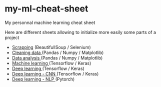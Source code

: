 # my-ml-cheat-sheet

My personnal machine learning cheat sheet

Here are different sheets allowing to initialize more easily some parts of a project

* [Scrapping](scrapping.ipynb) (BeautifullSoup / Selenium)
* [Cleaning data ](data-cleaning.ipynb) (Pandas / Numpy / Matplotlib)
* [Data analysis ](data-analysis.ipynb) (Pandas / Numpy / Matplotlib)
* [Machine learning ](machine-learning.ipynb) (Tensorflow / Keras)
* [Deep learning ](deep-learning.ipynb) (Tensorflow / Keras)
* [Deep learning - CNN ](deep-learning-cnn.ipynb) (Tensorflow / Keras)
* [Deep learning - NLP ](deep-learning-nlp.ipynb) (Pytorch)
